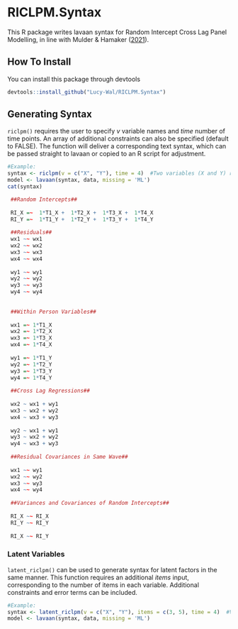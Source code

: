 # RICLPM.Syntax

This R package writes lavaan syntax for Random Intercept Cross Lag Panel Modelling, in line with Mulder & Hamaker ([2021](https://doi.org/10.1080/10705511.2020.1784738)). 

## How To Install

You can install this package through devtools

```r
devtools::install_github("Lucy-Wal/RICLPM.Syntax")
```

## Generating Syntax
`riclpm()` requires the user to specify *v* variable names and *time* number of time points. An array of additional constraints can also be specified (default to FALSE).
The function will deliver a corresponding text syntax, which can be passed straight to lavaan or copied to an R script for adjustment.

```r
#Example:
syntax <- riclpm(v = c("X", "Y"), time = 4)  #Two variables (X and Y) recorded at 4 time points
model <- lavaan(syntax, data, missing = 'ML')
cat(syntax)
```

```r
 ##Random Intercepts## 
 
 RI_X =~  1*T1_X +  1*T2_X +  1*T3_X +  1*T4_X 
 RI_Y =~  1*T1_Y +  1*T2_Y +  1*T3_Y +  1*T4_Y 
 
 ##Residuals## 
 wx1 ~~ wx1 
 wx2 ~~ wx2 
 wx3 ~~ wx3 
 wx4 ~~ wx4 
 
 wy1 ~~ wy1 
 wy2 ~~ wy2 
 wy3 ~~ wy3 
 wy4 ~~ wy4 
 
 
 ##Within Person Variables## 
 
 wx1 =~ 1*T1_X 
 wx2 =~ 1*T2_X 
 wx3 =~ 1*T3_X 
 wx4 =~ 1*T4_X 
 
 wy1 =~ 1*T1_Y 
 wy2 =~ 1*T2_Y 
 wy3 =~ 1*T3_Y 
 wy4 =~ 1*T4_Y 
 
 ##Cross Lag Regressions## 
 
 wx2 ~ wx1 + wy1 
 wx3 ~ wx2 + wy2 
 wx4 ~ wx3 + wy3 
 
 wy2 ~ wx1 + wy1 
 wy3 ~ wx2 + wy2 
 wy4 ~ wx3 + wy3 
 
 ##Residual Covariances in Same Wave## 
 
 wx1 ~~ wy1 
 wx2 ~~ wy2 
 wx3 ~~ wy3 
 wx4 ~~ wy4 
 
 ##Variances and Covariances of Random Intercepts## 
 
 RI_X ~~ RI_X 
 RI_Y ~~ RI_Y 
 
 RI_X ~~ RI_Y
```


### Latent Variables
`latent_riclpm()` can be used to generate syntax for latent factors in the same manner. This function requires an additional *items* input, corresponding to the number of items in each variable.
Additional constraints and error terms can be included. 

```r
#Example:
syntax <- latent_riclpm(v = c("X", "Y"), items = c(3, 5), time = 4)  #Variable X is measured by 3 items, variabale Y is measured by 5 items, across 4 time points
model <- lavaan(syntax, data, missing = 'ML')
```

